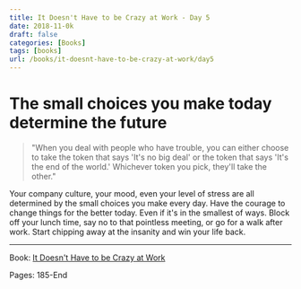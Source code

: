 ```yaml
---
title: It Doesn't Have to be Crazy at Work - Day 5
date: 2018-11-0k
draft: false
categories: [Books]
tags: [books]
url: /books/it-doesnt-have-to-be-crazy-at-work/day5
---
```


# The small choices you make today determine the future

> "When you deal with people who have trouble, you can either choose to take the token that says 'It's no big deal' or the token that says 'It's the end of the world.' Whichever token you pick, they'll take the other."

Your company culture, your mood, even your level of stress are all determined by the small choices you make every day. Have the courage to change things for the better today. Even if it's in the smallest of ways. Block off your lunch time, say no to that pointless meeting, or go for a walk after work. Start chipping away at the insanity and win your life back.

---
Book: [It Doesn't Have to be Crazy at Work](https://amzn.to/2DeqNop)

Pages: 185-End

